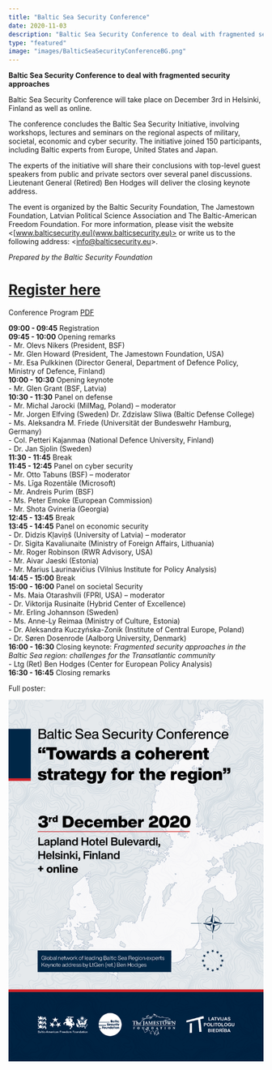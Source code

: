```yaml
---
title: "Baltic Sea Security Conference"
date: 2020-11-03
description: "Baltic Sea Security Conference to deal with fragmented security approaches Baltic Sea Security Conference will take place on December 3 rd in Helsinki, Finland as well as online. The conference concludes the Baltic Sea Security Initiative, involving workshops, lectures and seminars on the regional aspects of military, societal, economic and cyber security. The initiative joined 150 participants, including Baltic experts from Europe, United States and Japan."
type: "featured"
image: "images/BalticSeaSecurityConferenceBG.png"
---
```


**Baltic Sea Security Conference to deal with fragmented security approaches**

Baltic Sea Security Conference will take place on December 3rd in Helsinki, Finland as well as
online.

The conference concludes the Baltic Sea Security Initiative, involving workshops, lectures
and seminars on the regional aspects of military, societal, economic and cyber security. The
initiative joined 150 participants, including Baltic experts from Europe, United States and
Japan.

The experts of the initiative will share their conclusions with top-level guest speakers from
public and private sectors over several panel discussions. Lieutenant General (Retired) Ben
Hodges will deliver the closing keynote address.

The event is organized by the Baltic Security Foundation, The Jamestown Foundation,
Latvian Political Science Association and The Baltic-American Freedom Foundation.
For more information, please visit the website <[www.balticsecurity.eu](www.balticsecurity.eu)> or write us to the
following address: <[info@balticsecurity.eu](info@balticsecurity.eu)>.

_Prepared by the Baltic Security Foundation_


# [Register here](https://forms.gle/yRCAr8n6k4VXvTxX9)

Conference Program [PDF](../images/Baltic_Sea_Security_Conference.pdf)

**09:00 - 09:45** Registration <br>
**09:45 - 10:00** Opening remarks <br>
\- Mr. Olevs Nikers (President, BSF) <br>
\- Mr. Glen Howard (President, The Jamestown Foundation, USA) <br>
\- Mr. Esa Pulkkinen (Director General, Department of Defence Policy, Ministry of Defence, Finland) <br>
**10:00 - 10:30** Opening keynote <br>
\- Mr. Glen Grant (BSF, Latvia) <br>
**10:30 - 11:30** Panel on defense <br>
\- Mr. Michal Jarocki (MilMag, Poland) – moderator <br>
\- Mr. Jorgen Elfving (Sweden) Dr. Zdzislaw Sliwa (Baltic Defense College) <br>
\- Ms. Aleksandra M. Friede (Universität der Bundeswehr Hamburg, Germany) <br>
\- Col. Petteri Kajanmaa (National Defence University, Finland) <br>
\- Dr. Jan Sjolin (Sweden) <br>
**11:30 - 11:45** Break <br>
**11:45 - 12:45** Panel on cyber security <br>
\- Mr. Otto Tabuns (BSF) – moderator <br>
\- Ms. Līga Rozentāle (Microsoft) <br>
\- Mr. Andreis Purim (BSF) <br>
\- Ms. Peter Emoke (European Commission) <br>
\- Mr. Shota Gvineria (Georgia) <br>
**12:45 - 13:45** Break <br>
**13:45 - 14:45** Panel on economic security <br>
\- Dr. Didzis Kļaviņš (University of Latvia) – moderator <br>
\- Dr. Sigita Kavaliunaite (Ministry of Foreign Affairs, Lithuania) <br>
\- Mr. Roger Robinson (RWR Advisory, USA) <br>
\- Mr. Aivar Jaeski (Estonia) <br>
\- Mr. Marius Laurinavičius (Vilnius Institute for Policy Analysis) <br>
**14:45 - 15:00** Break <br>
**15:00 - 16:00** Panel on societal Security <br>
\- Ms. Maia Otarashvili (FPRI, USA) – moderator <br>
\- Dr. Viktorija Rusinaite (Hybrid Center of Excellence) <br>
\- Mr. Erling Johannson (Sweden) <br>
\- Ms. Anne-Ly Reimaa (Ministry of Culture, Estonia) <br>
\- Dr. Aleksandra Kuczyńska-Zonik (Institute of Central Europe, Poland) <br>
\- Dr. Søren Dosenrode (Aalborg University, Denmark) <br>
**16:00 - 16:30** Closing keynote: *Fragmented security approaches in the Baltic Sea region: challenges for the Transatlantic community* <br>
\- Ltg (Ret) Ben Hodges (Center for European Policy Analysis) <br>
**16:30 - 16:45** Closing remarks <br>

Full poster:

![BSSC Poster](../images/BalticSeaSecurityConference.png)
